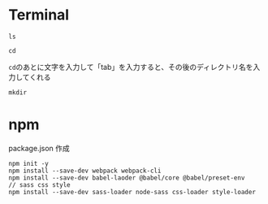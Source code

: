 # Terminal
```
ls
```
```
cd
```
`cd`のあとに文字を入力して「tab」を入力すると、その後のディレクトリ名を入力してくれる
```
mkdir
```
# npm
package.json 作成
```
npm init -y
npm install --save-dev webpack webpack-cli
npm install --save-dev babel-laoder @babel/core @babel/preset-env
// sass css style
npm install --save-dev sass-loader node-sass css-loader style-loader
```

